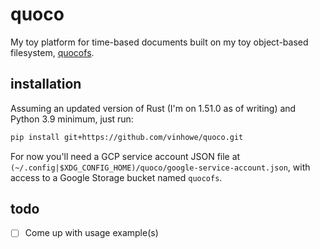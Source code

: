 # quoco

My toy platform for time-based documents built on my toy object-based filesystem, [quocofs](https://github.com/vinhowe/quocofs).

## installation

Assuming an updated version of Rust (I'm on 1.51.0 as of writing) and Python 3.9 minimum, just run:
```sh
pip install git+https://github.com/vinhowe/quoco.git
```

For now you'll need a GCP service account JSON file at `(~/.config|$XDG_CONFIG_HOME)/quoco/google-service-account.json`,
with access to a Google Storage bucket named `quocofs`.


## todo

- [ ] Come up with usage example(s)
